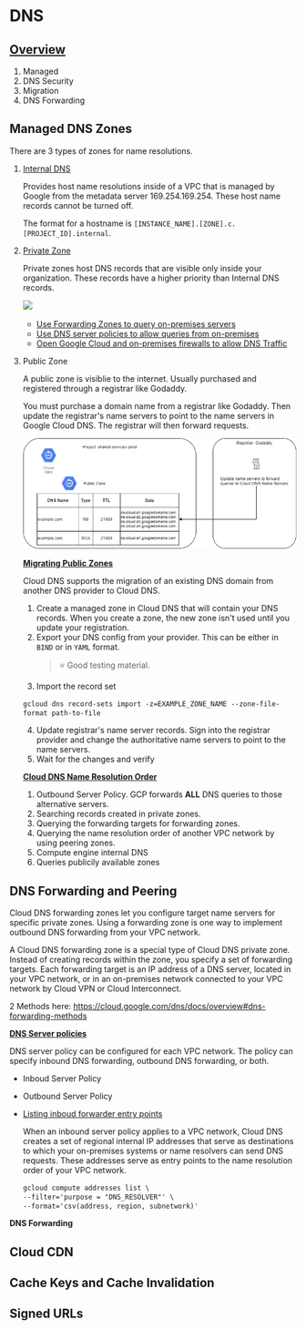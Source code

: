 # DNS

## [Overview](https://cloud.google.com/dns/docs/overview)
1. Managed
1. DNS Security
1. Migration
1. DNS Forwarding

## Managed DNS Zones
There are 3 types of zones for name resolutions.
1. [Internal DNS](https://cloud.google.com/compute/docs/internal-dns)

    Provides host name resolutions inside of a VPC that is managed by Google from the metadata server 169.254.169.254. These host name records cannot be turned off.

    The format for a hostname is `[INSTANCE_NAME].[ZONE].c.[PROJECT_ID].internal`.

1. [Private Zone](https://cloud.google.com/dns/docs/best-practices#best_practices_for_private_zones)

    Private zones host DNS records that are visible only inside your organization. These records have a higher priority than Internal DNS records.

    ![](https://cloud.google.com/dns/images/private_zones_hosted_in_shared_vpc_network.svg)

    * [Use Forwarding Zones to query on-premises servers](https://cloud.google.com/dns/docs/best-practices#use_forwarding_zones_to_query_on-premises_servers)
    * [Use DNS server policies to allow queries from on-premises](https://cloud.google.com/dns/docs/best-practices#use_dns_server_policies_to_allow_queries_from_on-premises)
    * [Open Google Cloud and on-premises firewalls to allow DNS Traffic](https://cloud.google.com/dns/docs/best-practices#open-google-cloud-and-on-premises-firewalls)

1. Public Zone

    A public zone is visiblie to the internet. Usually purchased and registered through a registrar like Godaddy.

    You must purchase a domain name from a registrar like Godaddy. Then update the registrar's name servers to point to the name servers in Google Cloud DNS. The registrar will then forward requests.

    ![](./registrar-to-clouddns.png)

    <b>[Migrating Public Zones](https://cloud.google.com/dns/docs/migrating)</b>

    Cloud DNS supports the migration of an existing DNS domain from another DNS provider to Cloud DNS.

    1. Create a managed zone in Cloud DNS that will contain your DNS records. When you create a zone, the new zone isn't used until you update your registration.
    2. Export your DNS config from your provider. This can be either in `BIND` or in `YAML` format.
        > :star: Good testing material.
    3. Import the record set
    ```gcloud
    gcloud dns record-sets import -z=EXAMPLE_ZONE_NAME --zone-file-format path-to-file
    ```
    4. Update registrar's name server records. Sign into the registrar provider and change the authoritative name servers to point to the name servers.
    5. Wait for the changes and verify

    <b>[Cloud DNS Name Resolution Order](https://cloud.google.com/dns/docs/vpc-name-res-order)</b>
    
    1. Outbound Server Policy. GCP forwards <b>ALL</b> DNS queries to those alternative servers.
    1. Searching records created in private zones.
    1. Querying the forwarding targets for forwarding zones.
    1. Querying the name resolution order of another VPC network by using peering zones.
    1. Compute engine internal DNS
    1. Queries publicily available zones

## DNS Forwarding and Peering

Cloud DNS forwarding zones let you configure target name servers for specific private zones. Using a forwarding zone is one way to implement outbound DNS forwarding from your VPC network.

A Cloud DNS forwarding zone is a special type of Cloud DNS private zone. Instead of creating records within the zone, you specify a set of forwarding targets. Each forwarding target is an IP address of a DNS server, located in your VPC network, or in an on-premises network connected to your VPC network by Cloud VPN or Cloud Interconnect.

2 Methods here: https://cloud.google.com/dns/docs/overview#dns-forwarding-methods

<b>[DNS Server policies](https://cloud.google.com/dns/docs/overview#dns-server-policy)</b>

DNS server policy can be configured for each VPC network.  The policy can specify inbound DNS forwarding, outbound DNS forwarding, or both.
* Inboud Server Policy

* Outbound Server Policy

* [Listing inboud forwarder entry points](https://cloud.google.com/dns/docs/policies#list-in-entrypoints)

    When an inbound server policy applies to a VPC network, Cloud DNS creates a set of regional internal IP addresses that serve as destinations to which your on-premises systems or name resolvers can send DNS requests. These addresses serve as entry points to the name resolution order of your VPC network.
    ```gcloud
    gcloud compute addresses list \
    --filter='purpose = "DNS_RESOLVER"' \
    --format='csv(address, region, subnetwork)'
    ```

<b>DNS Forwarding</b>

## Cloud CDN

## Cache Keys and Cache Invalidation

## Signed URLs